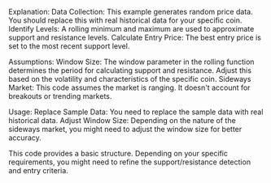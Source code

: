 
Explanation:
Data Collection: This example generates random price data. You should replace this with real historical data for your specific coin.
Identify Levels: A rolling minimum and maximum are used to approximate support and resistance levels.
Calculate Entry Price: The best entry price is set to the most recent support level.

Assumptions:
Window Size: The window parameter in the rolling function determines the period for calculating support and resistance. Adjust this based on the volatility and characteristics of the specific coin.
Sideways Market: This code assumes the market is ranging. It doesn't account for breakouts or trending markets.

Usage:
Replace Sample Data: You need to replace the sample data with real historical data.
Adjust Window Size: Depending on the nature of the sideways market, you might need to adjust the window size for better accuracy.

This code provides a basic structure. Depending on your specific requirements, you might need to refine the support/resistance detection and entry criteria.
